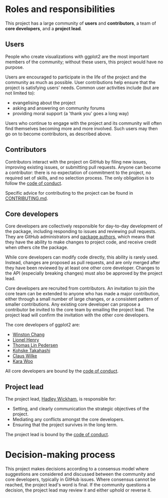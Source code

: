 <!-- This is heavily adapted version of
the Benevolent dictator governance model by Ross
Gardler and Gabriel Hanganu licensed under a Creative Commons 
Attribution-ShareAlike 4.0 International License. -->

# Roles and responsibilities

This project has a large community of __users__ and __contributors__, a team of __core developers__, and a __project lead__.

## Users

People who create visualizations with ggplot2 are the most important members of the community; without these users, this project would have no purpose.

Users are encouraged to participate in the life of the project and the community as much as possible. User contributions help ensure that the project is satisfying users' needs. Common user activities include (but are not limited to):

- evangelising about the project
- asking and answering on community forums
- providing moral support (a 'thank you' goes a long way)

Users who continue to engage with the project and its community will often find themselves becoming more and more involved. Such users may then go on to become contributors, as described above.

## Contributors

Contributors interact with the project on GitHub by filing new issues, improving existing issues, or submitting pull requests. Anyone can become a contributor: there is no expectation of commitment to the project, no required set of skills, and no selection process. The only obligation is to follow the [code of conduct](CODE_OF_CONDUCT.md).

Specific advice for contributing to the project can be found in
[CONTRIBUTING.md](https://github.com/tidyverse/ggplot2/blob/master/CONTRIBUTING.md).

## Core developers

Core developers are collectively responsible for day-to-day development of the package, including responding to issues and reviewing pull requests. They are GitHub administrators and [package authors](https://github.com/tidyverse/ggplot2/blob/master/DESCRIPTION#L8), which means that they have the ability to make changes to project code, and receive credit when others cite the package.

While core developers can modify code directly, this ability is rarely used. Instead, changes are proposed as pull requests, and are only merged after they have been reviewed by at least one other core developer. Changes to the API (especially breaking changes) must also be approved by the project lead. 

Core developers are recruited from contributors. An invitation to join the core team can be extended to anyone who has made a major contribution, either through a small number of large changes, or a consistent pattern of smaller contributions. Any existing core developer can propose a contributor be invited to the core team by emailing the project lead. The project lead will confirm the invitation with the other core developers.

The core developers of ggplot2 are:

* [Winston Chang](https://github.com/wch)
* [Lionel Henry](https://github.com/lionel-)
* [Thomas Lin Pedersen](https://github.com/thomasp85)
* [Kohske Takahashi](https://github.com/kohske)
* [Claus Wilke](https://github.com/clauswilke)
* [Kara Woo](https://github.com/karawoo)

All core developers are bound by the [code of conduct](CODE_OF_CONDUCT.md).

## Project lead

The project lead, [Hadley Wickham](http://github.com/hadley), is responsible for:

* Setting, and clearly communication the strategic objectives of the project.
* Mediating any conflicts amongst the core developers.
* Ensuring that the project survives in the long term.

The project lead is bound by the [code of conduct](CODE_OF_CONDUCT.md).

# Decision-making process

This project makes decisions according to a consensus model where suggestions are considered and discussed between the community and core developers, typically in GitHub issues. Where consensus cannot be reached, the project lead's word is final. If the community questions a decision, the project lead may review it and either uphold or reverse it.
